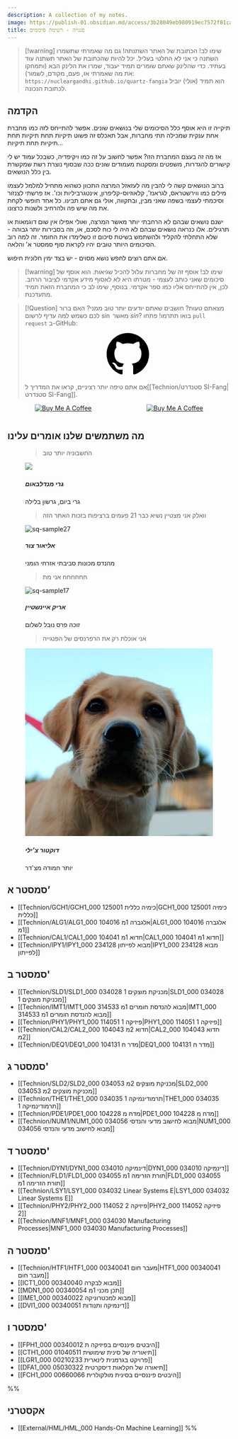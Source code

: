 ```yaml
---
description: A collection of my notes.
image: https://publish-01.obsidian.md/access/3b28049eb980919ec7572f81ca933dcb/logo.png
title: פנגייה - רשימת סיכומים
---
```


> [!warning] שימו לב!
> הכתובת של האתר השתנתה! גם מה שאמרתי שתשמרו השתנה כי אני לא החלטי בעליל. יכל להיות שהכתובת של האתר תשתנה עוד בעתיד. כדי שהלינק שאתם שומרים תמיד יעבוד, שמרו את הלינק הבא (ותמחקו את מה שאמרתי אז, פעם, מקודם, לשמור):
 >`https://nucleargandhi.github.io/quartz-fangia`
 >הוא תמיד (אולי) יוביל לכתובת הנכונה.
 
## הקדמה
תיקייה זו היא אוסף כלל הסיכומים שלי בנושאים שונים. אפשר להתייחס לזה כמו מחברת אחת ענקית שמכילה תתי מחברות, אבל תאכלס זה פשוט תיקיות תחת תיקיות תחת תיקיות תחת תיקיות...

אז מה זה בעצם המחברת הזו? אפשר לחשוב על זה כמו ויקיפדיה, כשבכל עמוד יש לי קישורים להגדרות, משפטים ומסקנות מעמודים שונים ככה שבסוף נוצרת רשת שמקשרת בין כלל הנושאים.

ברוב הנושאים קשה לי להבין מה לעזאזל המרצה התכוון כשהוא מתחיל למלמל לעצמו מילים כמו ווירשטראס, לגראנז', קלאוזיוס-קליפרון, אינטגרביליות וכו'. אז פרשתי לצנזור וסיכמתי לעצמי בשפה שאני מבין, ובתקווה, אולי גם אתם תבינו.
כל אחד חופשי לקחת את מה שיש פה ולהרחיב ולשנות כרצונו.

ישנם נושאים שבהם לא הרחבתי יותר מאשר המרצה, ואולי אפילו אין שום דוגמאות או תרגילים. אלו כנראה נושאים שבהם לא היה לי כוח לסכם, או, וזה בסבירות יותר גבוהה - שלא התחלתי להקליד ולהשתמש בשיטת סיכום זו כשלימדו את החומר. זה למה רוב הסיכומים היותר טובים יהיו לקראת סוף סמסטר א' והלאה.

אם אתם רוצים לחפש נושא מסוים - יש בצד ימין חלונית חיפוש.


> [!warning] שימו לב!
> אוסף זה של מחברות עלול להכיל שגיאות. הוא אוסף של סיכומים שאני כותב לעצמי - מטרתו היא לא לאסוף מידע אקדמי לציבור הרחב. לכן, אין להתייחס אליו כמו ספר אקדמי.
> בנוסף, שימו לב כי המחברת הזאת תמיד מתעדכנת.


>[!Question] מצאתם טעות? חושבים שאתם יודעים יותר טוב ממני?
>האם ברור לכם כשמש למה עדיף לרשום $\sin$ מאשר $sin$?
 >בואו תתרמו! פתחו `pull request` ב-GitHub:
><div align="center"><a href="https://github.com/NuclearGandhi/technion_second_brain" target="_blank" rel="noopener noreferrer" class="geo"><svg aria-hidden="true" height="96" viewBox="0 0 16 16" version="1.1" width="96" data-view-component="true" class="octicon octicon-mark-github"><path d="M8 0c4.42 0 8 3.58 8 8a8.013 8.013 0 0 1-5.45 7.59c-.4.08-.55-.17-.55-.38 0-.27.01-1.13.01-2.2 0-.75-.25-1.23-.54-1.48 1.78-.2 3.65-.88 3.65-3.95 0-.88-.31-1.59-.82-2.15.08-.2.36-1.02-.08-2.12 0 0-.67-.22-2.2.82-.64-.18-1.32-.27-2-.27-.68 0-1.36.09-2 .27-1.53-1.03-2.2-.82-2.2-.82-.44 1.1-.16 1.92-.08 2.12-.51.56-.82 1.28-.82 2.15 0 3.06 1.86 3.75 3.64 3.95-.23.2-.44.55-.51 1.07-.46.21-1.61.55-2.33-.66-.15-.24-.6-.83-1.23-.82-.67.01-.27.38.01.53.34.19.73.9.82 1.13.16.45.68 1.31 2.69.94 0 .67.01 1.3.01 1.49 0 .21-.15.45-.55.38A7.995 7.995 0 0 1 0 8c0-4.42 3.58-8 8-8Z"></path></svg></a></div>
>
>אם אתם טיפה יותר רציניים, קראו את המדריך ל[[Technion/סטנדרט SI-Fang|סטנדרט SI-Fang]].


<div style="display: flex; justify-content: space-around;flex-wrap: wrap;">
<a style=" margin-bottom: 12px;" href="https://www.youtube.com/watch?v=mx86-rTclzA" target="_blank"><img src="https://i.imgur.com/uZoPgYz.png" alt="Buy Me A Coffee" style="height: 60px !important;width: 217px !important;" ></a>
<a href="https://www.youtube.com/watch?v=mx86-rTclzA" target="_blank"><img src="https://cdn.buymeacoffee.com/buttons/v2/default-violet.png" alt="Buy Me A Coffee" style="height: 60px !important;width: 217px !important;" ></a>
</div>

## מה משתמשים שלנו אומרים עלינו

<div  class="testimonials">
<figure class="testi">
<blockquote>החשבוניה יותר טוב
<div class="arrow"></div>
</blockquote>
<img src="https://www.mofa.co.il/_Uploads/dbsArticles/g2(4).jpg"/>
<div class="author">
<h5>גרי מנדלבאום</h5><span>גרי ביום, גרשון בלילה</span>
</div>
</figure>
<figure class="testi">
<blockquote>וואלק אני מצטיין נשיא כבר 21 פעמים ברציפות בזכות האתר הזה
<div class="arrow"></div>
</blockquote>
<img src="https://files.elfsightcdn.com/f7e9a9de-578a-404d-9755-29717c16030a/fc054c73-8c47-427c-b6b1-2137156a4ac4.jpg" alt="sq-sample27" />
<div class="author">
<h5>אליאור צור</h5><span>מהנדס מכונות סביבתי אזרחי הומני</span>
</div>
</figure>
<figure class="testi">
<blockquote>חחחחחח אני מת
<div class="arrow"></div>
</blockquote>
<img src="https://hips.hearstapps.com/hmg-prod/images/gettyimages-3091504.jpg" alt="sq-sample17" />
<div class="author">
<h5>אריק איינשטיין</h5><span>זוכה פרס נובל לשלום</span>
</div>
</figure>
</figure>
<figure class="testi">
<blockquote>אני אוכלת רק את הרפרנסים של הפנגייה
<div class="arrow"></div>
</blockquote>
<img src="/general_pics/IMG-20241216-WA0001.jpg" alt="sq-sample18" />
<div class="author">
<h5>דוקטור צ'ילי</h5><span>יותר חמודה מצ'דר</span>
</div>
</figure>
</div>



## סמסטר א’
- [[Technion/GCH1/GCH1_000 125001 כימיה כללית|GCH1_000 125001 כימיה כללית]]
- [[Technion/ALG1/ALG1_000 104016 אלגברה 1מ|ALG1_000 104016 אלגברה 1מ]]
- [[Technion/CAL1/CAL1_000 104041 חדוא 1מ|CAL1_000 104041 חדוא 1מ]]
- [[Technion/IPY1/IPY1_000 234128 מבוא לפייתון|IPY1_000 234128 מבוא לפייתון]]

## סמסטר ב'
- [[Technion/SLD1/SLD1_000 034028 מכניקת מוצקים 1|SLD1_000 034028 מכניקת מוצקים 1]]
- [[Technion/IMT1/IMT1_000 314533 מבוא להנדסת חומרים 1מ|IMT1_000 314533 מבוא להנדסת חומרים 1מ]]
- [[Technion/PHY1/PHY1_000 114051 פיזיקה 1|PHY1_000 114051 פיזיקה 1]]
- [[Technion/CAL2/CAL2_000 104043 חדוא 2מ|CAL2_000 104043 חדוא 2מ]]
- [[Technion/DEQ1/DEQ1_000 104131 מדר ח|DEQ1_000 104131 מדר ח]]

## סמסטר ג'
- [[Technion/SLD2/SLD2_000 034053 מכניקת מוצקים 2מ|SLD2_000 034053 מכניקת מוצקים 2מ]]
- [[Technion/THE1/THE1_000 034035 תרמודינמיקה 1|THE1_000 034035 תרמודינמיקה 1]]
- [[Technion/PDE1/PDE1_000 104228 מדח מ|PDE1_000 104228 מדח מ]]
- [[Technion/NUM1/NUM1_000 034056 מבוא לחישוב מדעי והנדסי|NUM1_000 034056 מבוא לחישוב מדעי והנדסי]]

## סמסטר ד'
- [[Technion/DYN1/DYN1_000 034010 דינמיקה|DYN1_000 034010 דינמיקה]]
- [[Technion/FLD1/FLD1_000 034055 תורת הזרימה 1מ|FLD1_000 034055 תורת הזרימה 1מ]]
- [[Technion/LSY1/LSY1_000 034032 Linear Systems E|LSY1_000 034032 Linear Systems E]]
- [[Technion/PHY2/PHY2_000 114052 פיזיקה 2|PHY2_000 114052 פיזיקה 2]]
- [[Technion/MNF1/MNF1_000 034030 Manufacturing Processes|MNF1_000 034030 Manufacturing Processes]]

## סמסטר ה'

- [[Technion/HTF1/HTF1_000 00340041 מעבר חום|HTF1_000 00340041 מעבר חום]]
- [[ICT1_000 00340040 מבוא לבקרה]]
- [[MDN1_000 00340054 תכן מכני 1מ]]
- [[IME1_000 00340022 מבוא למכטרוניקה]]
- [[DVI1_000 00340051 דינמיקה ותנודות]]

## סמסטר ו'
- [[FPH1_000 היבטים פיננסיים בפיזיקה ת 00340012]]
- [[CTH1_000 תיאוריה של סינית שימושית 01040511]]
- [[LGR1_000 00210233 פרויקט בגרמנית לינארית]]
- [[DFA1_000 05030322 תיאורה של חקלאות דיסקרטית]]
- [[FCH1_000 00660066 היבטים פיננסיים בסינית מולקולרית]]



%%
## אקסטרני
- [[External/HML/HML_000 Hands-On Machine Learning]]
%%
